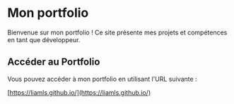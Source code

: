 # Mon portfolio

Bienvenue sur mon portfolio ! Ce site présente mes projets et compétences en tant que développeur.

## Accéder au Portfolio

Vous pouvez accéder à mon portfolio en utilisant l'URL suivante : 

[https://liamls.github.io/](https://liamls.github.io/)